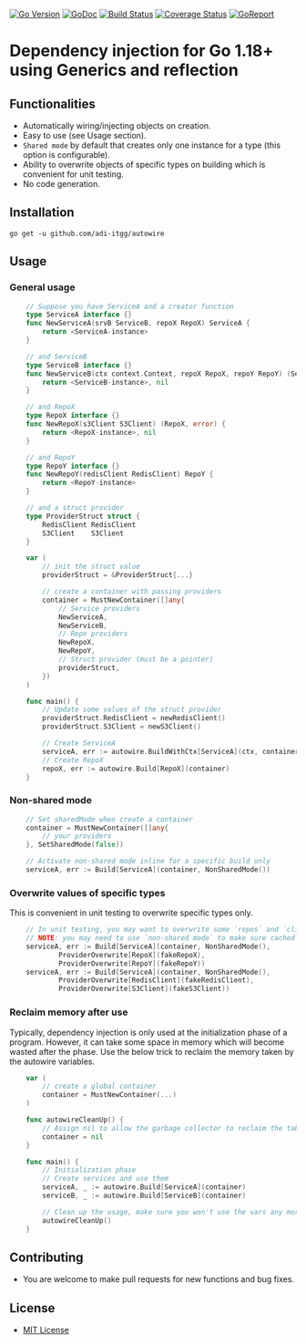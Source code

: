 [![Go Version][gover-img]][gover] [![GoDoc][doc-img]][doc] [![Build Status][ci-img]][ci] [![Coverage Status][cov-img]][cov] [![GoReport][rpt-img]][rpt]

# Dependency injection for Go 1.18+ using Generics and reflection

## Functionalities

- Automatically wiring/injecting objects on creation.
- Easy to use (see Usage section).
- `Shared mode` by default that creates only one instance for a type (this option is configurable).
- Ability to overwrite objects of specific types on building which is convenient for unit testing.
- No code generation.

## Installation

```shell
go get -u github.com/adi-itgg/autowire
```

## Usage

### General usage

```go
    // Suppose you have ServiceA and a creator function
    type ServiceA interface {}
    func NewServiceA(srvB ServiceB, repoX RepoX) ServiceA {
        return <ServiceA-instance>
    }

    // and ServiceB
    type ServiceB interface {}
    func NewServiceB(ctx context.Context, repoX RepoX, repoY RepoY) (ServiceB, error) {
        return <ServiceB-instance>, nil
    }

    // and RepoX
    type RepoX interface {}
    func NewRepoX(s3Client S3Client) (RepoX, error) {
        return <RepoX-instance>, nil
    }

    // and RepoY
    type RepoY interface {}
    func NewRepoY(redisClient RedisClient) RepoY {
        return <RepoY-instance>
    }

    // and a struct provider
    type ProviderStruct struct {
        RedisClient RedisClient
        S3Client    S3Client
    }

    var (
        // init the struct value
        providerStruct = &ProviderStruct{...}

        // create a container with passing providers
        container = MustNewContainer([]any{
            // Service providers
            NewServiceA,
            NewServiceB,
            // Repo providers
            NewRepoX,
            NewRepoY,
            // Struct provider (must be a pointer)
            providerStruct,
        })
    )

    func main() {
        // Update some values of the struct provider
        providerStruct.RedisClient = newRedisClient()
        providerStruct.S3Client = newS3Client()

        // Create ServiceA
        serviceA, err := autowire.BuildWithCtx[ServiceA](ctx, container)
        // Create RepoX
        repoX, err := autowire.Build[RepoX](container)
    }
```

### Non-shared mode

```go
    // Set sharedMode when create a container
    container = MustNewContainer([]any{
        // your providers
    }, SetSharedMode(false))

    // Activate non-shared mode inline for a specific build only
    serviceA, err := Build[ServiceA](container, NonSharedMode())
```

### Overwrite values of specific types

This is convenient in unit testing to overwrite specific types only.

```go
    // In unit testing, you may want to overwrite some `repos` and `clients` with fake instances.
    // NOTE: you may need to use `non-shared mode` to make sure cached objects are not used.
    serviceA, err := Build[ServiceA](container, NonSharedMode(),
            ProviderOverwrite[RepoX](fakeRepoX),
            ProviderOverwrite[RepoY](fakeRepoY))
    serviceA, err := Build[ServiceA](container, NonSharedMode(),
            ProviderOverwrite[RedisClient](fakeRedisClient),
            ProviderOverwrite[S3Client](fakeS3Client))
```

### Reclaim memory after use

Typically, dependency injection is only used at the initialization phase of a program.
However, it can take some space in memory which will become wasted after the phase.
Use the below trick to reclaim the memory taken by the autowire variables.

```go
    var (
        // create a global container
        container = MustNewContainer(...)
    )

    func autowireCleanUp() {
        // Assign nil to allow the garbage collector to reclaim the taken memory
        container = nil
    }

    func main() {
        // Initialization phase
        // Create services and use them
        serviceA, _ := autowire.Build[ServiceA](container)
        serviceB, _ := autowire.Build[ServiceB](container)

        // Clean up the usage, make sure you won't use the vars any more
        autowireCleanUp()
    }
```

## Contributing

- You are welcome to make pull requests for new functions and bug fixes.

## License

- [MIT License](LICENSE)

[doc-img]: https://pkg.go.dev/badge/github.com/tiendc/autowire
[doc]: https://pkg.go.dev/github.com/tiendc/autowire
[gover-img]: https://img.shields.io/badge/Go-%3E%3D%201.18-blue
[gover]: https://img.shields.io/badge/Go-%3E%3D%201.18-blue
[ci-img]: https://github.com/tiendc/autowire/actions/workflows/go.yml/badge.svg
[ci]: https://github.com/tiendc/autowire/actions/workflows/go.yml
[cov-img]: https://codecov.io/gh/tiendc/autowire/branch/main/graph/badge.svg
[cov]: https://codecov.io/gh/tiendc/autowire
[rpt-img]: https://goreportcard.com/badge/github.com/tiendc/autowire
[rpt]: https://goreportcard.com/report/github.com/tiendc/autowire
